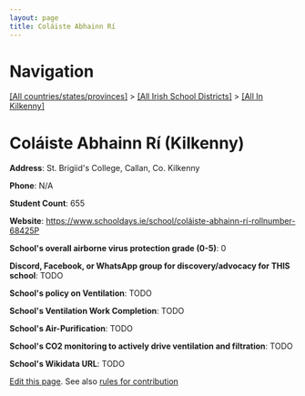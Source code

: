 ```yaml
---
layout: page
title: Coláiste Abhainn Rí
---
```

# Navigation

[[All countries/states/provinces]](../../..) > [[All Irish School Districts]](../..) > [[All In Kilkenny]](..)

# Coláiste Abhainn Rí (Kilkenny)

**Address**: St. Brigiid's College, Callan, Co. Kilkenny

**Phone**: N/A

**Student Count**: 655

**Website**: <https://www.schooldays.ie/school/coláiste-abhainn-rí-rollnumber-68425P>

**School's overall airborne virus protection grade (0-5)**: 0

**Discord, Facebook, or WhatsApp group for discovery/advocacy for THIS school**: TODO

**School's policy on Ventilation**: TODO

**School's Ventilation Work Completion**: TODO

**School's Air-Purification**: TODO

**School's CO2 monitoring to actively drive ventilation and filtration**: TODO

**School's Wikidata URL**: TODO


[Edit this page](https://github.com/ventilate-schools/Ireland/edit/main/./Kilkenny/Coláiste_Abhainn_Rí.md). See also [rules for contribution](../../../contribution-rules/)